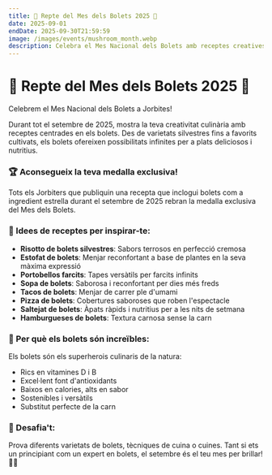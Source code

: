 ```yaml
---
title: 🍄 Repte del Mes dels Bolets 2025 🍄
date: 2025-09-01
endDate: 2025-09-30T21:59:59
image: /images/events/mushroom_month.webp
description: Celebra el Mes Nacional dels Bolets amb receptes creatives de bolets
---
```


# 🍄 Repte del Mes dels Bolets 2025 🍄

Celebrem el Mes Nacional dels Bolets a Jorbites!

Durant tot el setembre de 2025, mostra la teva creativitat culinària amb receptes centrades en els bolets. Des de varietats silvestres fins a favorits cultivats, els bolets ofereixen possibilitats infinites per a plats deliciosos i nutritius.

### 🏆 Aconsegueix la teva medalla exclusiva!

Tots els Jorbiters que publiquin una recepta que inclogui bolets com a ingredient estrella durant el setembre de 2025 rebran la medalla exclusiva del Mes dels Bolets.

### 🍄 Idees de receptes per inspirar-te:

- **Risotto de bolets silvestres**: Sabors terrosos en perfecció cremosa
- **Estofat de bolets**: Menjar reconfortant a base de plantes en la seva màxima expressió
- **Portobellos farcits**: Tapes versàtils per farcits infinits
- **Sopa de bolets**: Saborosa i reconfortant per dies més freds
- **Tacos de bolets**: Menjar de carrer ple d'umami
- **Pizza de bolets**: Cobertures saboroses que roben l'espectacle
- **Saltejat de bolets**: Àpats ràpids i nutritius per a les nits de setmana
- **Hamburgueses de bolets**: Textura carnosa sense la carn

### 🌟 Per què els bolets són increïbles:

Els bolets són els superherois culinaris de la natura:
- Rics en vitamines D i B
- Excel·lent font d'antioxidants
- Baixos en calories, alts en sabor
- Sostenibles i versàtils
- Substitut perfecte de la carn

### 🎯 Desafia't:

Prova diferents varietats de bolets, tècniques de cuina o cuines. Tant si ets un principiant com un expert en bolets, el setembre és el teu mes per brillar! 🍄✨

